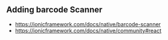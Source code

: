 ## Adding barcode Scanner

- https://ionicframework.com/docs/native/barcode-scanner
- https://ionicframework.com/docs/native/community#react
